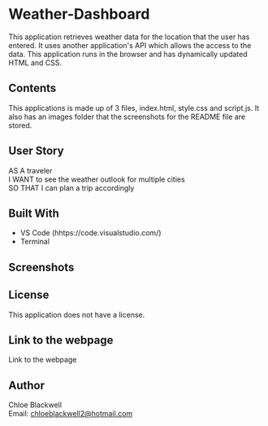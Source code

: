 # Weather-Dashboard

This application retrieves weather data for the location that the user has entered. It uses another application's API which allows the access to the data. This application runs in the browser and has dynamically updated HTML and CSS. 

## Contents 

This applications is made up of 3 files, index.html, style.css and script.js. It also has an images folder that the screenshots for the README file are stored. 

## User Story 

AS A traveler<br>
I WANT to see the weather outlook for multiple cities<br>
SO THAT I can plan a trip accordingly

## Built With 

* VS Code (hhtps://code.visualstudio.com/)
* Terminal 


## Screenshots 

## License 

This application does not have a license. 

## Link to the webpage 

<a >Link to the webpage</a>


## Author 

Chloe Blackwell
<br> 
Email: chloeblackwell2@hotmail.com
